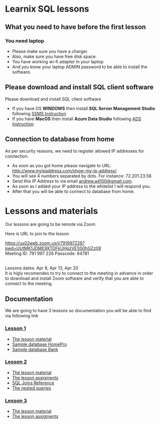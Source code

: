# Learnix SQL lessons


## What you need to have before the first lesson 
### You need laptop
- Please make sure you have a charger. 
- Also, make sure you have free disk space. 
- You have working wi-fi adapter in your laptop. 
- And you know your laptop ADMIN password to be able to install the software.

## Please download and install SQL client software

Please download and install SQL client software
- If you have OS <b>WINDOWS</b> then install <b>SQL Server Management Studio</b> following [SSMS Instruction](SQLServerManagementStudioInstallation.md) 
- If you have <b>MacOS</b> then install <b>Azure Data Studio</b> following [ADS Instruction](AzureDataStudio.md)


## Connection to database from home 
As per security reasons, we need to register allowed IP addresses for connection.

- As soon as you got home please navigate to URL: http://www.myipaddress.com/show-my-ip-address/ 
- You will see 4 numbers separated by dots. For instance: 72.201.23.56 
- Send this IP Address to via email andrew.a4100@gmail.com. 
- As soon as I added your IP address to the whitelist I will respond you.
- After that you will be able to connect to database from home.


# Lessons and materials

Our lessons are going to be remote via Zoom. 

Here is URL to join to the lesson

https://us02web.zoom.us/j/791997226?pwd=UUtMK1JDME9XTDFkUHpzVE1iS0hGZz09
<br>
Meeting ID: 791 997 226
Passcode: 64781

<br>
Lessons dates: Apr 8, Apr 13, Apr 20
<br>
It is higly recomendes to try to connect to the meeting in advance in order to download and install Zoom software and verify that you are able to connect to the meeting.


## Documentation
We are going to have 3 lessons so documentation you will be able to find via following link
### [Lesson 1](./Lesson1)
- [The lesson material](./Lesson1/DataBase.pdf)
- [Sample database HomePro](./Lesson1/HomePro%20Example.pdf)
- [Sample database Bank](./Lesson1/Bank%20Example.pdf)

### [Lesson 2](./Lesson2)
- [The lesson material](./Lesson2/Joins.pdf)
- [The lesson assigments](./Lesson2/SQL%20Join%20tasks.pdf)
- [SQL Joins Reference](./Lesson2/Visual_SQL_JOINS_orig.jpg)
- [The nested queries](./Lesson2/Nested%20queries.pdf)

### [Lesson 3](./Lesson3)
- [The lesson material](./Lesson3/StoredProcedures.pdf)
- [The lesson assigments](./Lesson3/SP_Tasks.pdf)

